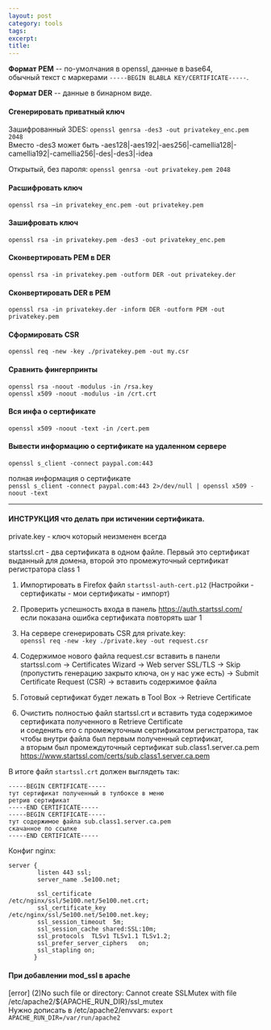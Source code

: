 ```yaml
---
layout: post
category: tools
tags: 
excerpt: 
title: 
---
```

**Формат PEM** -- по-умолчания в openssl, данные в base64,  
обычный текст с маркерами `-----BEGIN BLABLA KEY/CERTIFICATE-----`.  

**Формат DER** -- данные в бинарном виде.


#### Сгенерировать приватный ключ 
Зашифрованный 3DES: `openssl genrsa -des3 -out privatekey_enc.pem 2048`  
Вместо -des3 может быть -aes128|-aes192|-aes256|-camellia128|-camellia192|-camellia256|-des|-des3|-idea  

Открытый, без пароля: `openssl genrsa -out privatekey.pem 2048`  

#### Расшифровать ключ 
`openssl rsa –in privatekey_enc.pem -out privatekey.pem`  

#### Зашифровать ключ 
`openssl rsa -in privatekey.pem -des3 -out privatekey_enc.pem`  

#### Сконвертировать PEM в DER 
`openssl rsa -in privatekey.pem -outform DER -out privatekey.der`  

#### Сконвертировать DER в PEM 
`openssl rsa -in privatekey.der -inform DER -outform PEM -out privatekey.pem`  

#### Сформировать CSR 
`openssl req -new -key ./privatekey.pem -out my.csr`  


#### Сравнить фингерпринты
`openssl rsa -noout -modulus -in /rsa.key`  
`openssl x509 -noout -modulus -in /crt.crt`  

#### Вся инфа о сертификате 
`openssl x509 -noout -text -in /cert.pem`  

#### Вывести информацию о сертификате на удаленном сервере
`openssl s_client -connect paypal.com:443`  

полная информация о сертификате  
`penssl s_client -connect paypal.com:443 2>/dev/null | openssl x509 -noout -text`  



-----------------

#### ИНСТРУКЦИЯ что делать при истичении сертификата. 

private.key - ключ который неизменен всегда 

startssl.crt - два сертификата в одном файле. Первый это сертификат выданный для домена,
второй это промежуточный сертификат регистратора class 1


1. Импортировать в Firefox файл `startssl-auth-cert.p12` (Настройки - сертификаты - мои сертификаты - импорт)  
  
2. Проверить успешность входа в панель https://auth.startssl.com/  
   если показана ошибка сертификата повторять шаг 1  

3. На сервере сгенерировать CSR для private.key:  
   `openssl req -new -key ./private.key -out request.csr`  

4. Содержимое нового файла request.csr вставить в панели startssl.com -> Certificates Wizard -> Web server SSL/TLS -> Skip (пропустить генерацию закрыто ключа, он у нас уже есть) -> Submit Certificate Request (CSR) -> вставить содержимое файла  
  
5. Готовый сертификат будет лежать в Tool Box -> Retrieve Certificate  
  
6. Очистить полностью файл startssl.crt и вставить туда содержимое сертификата полученного в Retrieve Certificate  
   и соеденить его с промежуточным сертификатом регистратора, так чтобы внутри файла был первым полученный сертификат,  
   а вторым был промеждуточный сертификат sub.class1.server.ca.pem https://www.startssl.com/certs/sub.class1.server.ca.pem  
  
В итоге файл `startssl.crt` должен выглядеть так:  


<pre><code>-----BEGIN CERTIFICATE-----
тут сертификат полученный в тулбоксе в меню
ретрив сертификат 
-----END CERTIFICATE-----
-----BEGIN CERTIFICATE-----
тут содержимое файла sub.class1.server.ca.pem
скачанное по ссылке 
-----END CERTIFICATE-----</pre></code>  
  


Конфиг nginx:  
<pre><code>server {
        listen 443 ssl;
        server_name .5e100.net;

        ssl_certificate           /etc/nginx/ssl/5e100.net/5e100.net.crt;
        ssl_certificate_key       /etc/nginx/ssl/5e100.net/5e100.net.key;
        ssl_session_timeout  5m;
        ssl_session_cache shared:SSL:10m;
        ssl_protocols  TLSv1 TLSv1.1 TLSv1.2;
        ssl_prefer_server_ciphers   on;
        ssl_stapling on;
       }</pre></code>


#### При добавлении mod_ssl в apache
[error] (2)No such file or directory: Cannot create SSLMutex with file /etc/apache2/${APACHE_RUN_DIR}/ssl_mutex  
Нужно дописать в /etc/apache2/envvars:
`export APACHE_RUN_DIR=/var/run/apache2`
